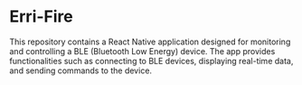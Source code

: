 # Erri-Fire
This repository contains a React Native application designed for monitoring and controlling a BLE (Bluetooth Low Energy) device. The app provides functionalities such as connecting to BLE devices, displaying real-time data, and sending commands to the device.
